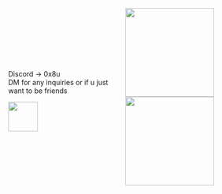 
<div style="display: flex; justify-content: space-between; align-items: center;">
<div style="display: flex; flex-direction: column;">
      <p>
      Discord -> 0x8u
   <br/>
   DM for any inquiries or if u just want to be friends
            </p>
      <img height="60em" src="https://media.tenor.com/Fhg7SnBUCcEAAAAi/cat-dance.gif"/>
</div>
<div>
   <img height="180em" src="https://github-readme-stats.vercel.app/api?username=0x9u&show_icons=true&theme=dracula&include_all_commits=true&count_private=true"/>
<img height="180em" src="https://github-readme-stats.vercel.app/api/top-langs/?username=0x9u&layout=compact&langs_count=7&theme=dracula"/>
</div>
</div>
